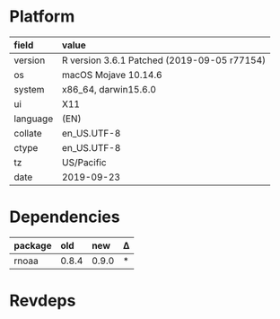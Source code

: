 # Platform

|field    |value                                       |
|:--------|:-------------------------------------------|
|version  |R version 3.6.1 Patched (2019-09-05 r77154) |
|os       |macOS Mojave 10.14.6                        |
|system   |x86_64, darwin15.6.0                        |
|ui       |X11                                         |
|language |(EN)                                        |
|collate  |en_US.UTF-8                                 |
|ctype    |en_US.UTF-8                                 |
|tz       |US/Pacific                                  |
|date     |2019-09-23                                  |

# Dependencies

|package |old   |new   |Δ  |
|:-------|:-----|:-----|:--|
|rnoaa   |0.8.4 |0.9.0 |*  |

# Revdeps

